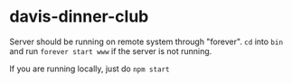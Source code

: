 davis-dinner-club
=================

Server should be running on remote system through "forever". `cd` into `bin` and run `forever start www` if the server is not running.

If you are running locally, just do `npm start`
